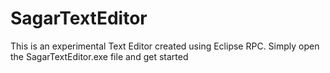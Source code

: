 # SagarTextEditor
This is an experimental Text Editor created using Eclipse RPC. Simply open the SagarTextEditor.exe file and get started
